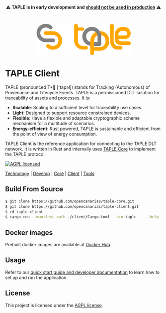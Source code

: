 <div align="center">
<p>⚠️ <b>TAPLE is in early development and <a href="https://www.taple.es/docs/community/disclaimer">should not be used in production</a></b> ⚠️</p>
<br/>
<p><img src="https://raw.githubusercontent.com/opencanarias/public-resources/master/images/taple-logo-readme.png"></p>
</div>

# TAPLE Client

TAPLE (pronounced T+🍎 ['tapəl]) stands for Tracking (Autonomous) of Provenance and Lifecycle Events. TAPLE is a permissioned DLT solution for traceability of assets and processes. It is:

- **Scalable**: Scaling to a sufficient level for traceability use cases. 
- **Light**: Designed to support resource constrained devices.
- **Flexible**: Have a flexible and adaptable cryptographic scheme mechanism for a multitude of scenarios.
- **Energy-efficient**: Rust powered, TAPLE is sustainable and efficient from the point of view of energy consumption.

TAPLE Client is the reference application for connecting to the TAPLE DLT network. It is written in Rust and internally uses [TAPLE Core](https://github.com/opencanarias/taple-core) to implement the TAPLE protocol.

[![AGPL licensed][agpl-badge]][agpl-url]

[agpl-badge]: https://img.shields.io/badge/license-AGPL-blue.svg
[agpl-url]: https://github.com/opencanarias/taple-core/blob/master/LICENSE

[Technology](https://www.taple.es) | [Develop](https://www.taple.es/docs/develop) | [Core](https://github.com/opencanarias/taple-core) | [Client](https://github.com/opencanarias/taple-client) | [Tools](https://github.com/opencanarias/taple-tools)

## Build From Source
```bash
$ git clone https://github.com/opencanarias/taple-core.git
$ git clone https://github.com/opencanarias/taple-client.git
$ cd taple-client
$ cargo run --manifest-path ./client/Cargo.toml --bin taple -- --help
```

## Docker images
Prebuilt docker images are available at [Docker Hub](https://hub.docker.com/r/opencanarias/taple-client).


## Usage
Refer to our [quick start guide and developer documentation](https://www.taple.es/docs/develop) to learn how to set up and run the application.

## License
This project is licensed under the [AGPL license](https://github.com/opencanarias/taple-core/blob/master/LICENSE).